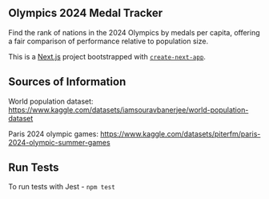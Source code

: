## Olympics 2024 Medal Tracker
Find the rank of nations in the 2024 Olympics by medals per capita, offering a fair comparison of performance relative to population size.

This is a [Next.js](https://nextjs.org/) project bootstrapped with [`create-next-app`](https://github.com/vercel/next.js/tree/canary/packages/create-next-app).

## Sources of Information

World population dataset:
https://www.kaggle.com/datasets/iamsouravbanerjee/world-population-dataset

Paris 2024 olympic games:
https://www.kaggle.com/datasets/piterfm/paris-2024-olympic-summer-games

## Run Tests

To run tests with Jest - ```npm test```
